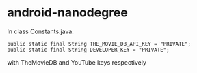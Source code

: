 # android-nanodegree

In class Constants.java: 

    public static final String THE_MOVIE_DB_API_KEY = "PRIVATE";
    public static final String DEVELOPER_KEY = "PRIVATE";

with TheMovieDB and YouTube keys respectively